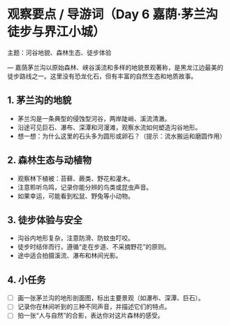 # 观察要点 / 导游词（Day 6 嘉荫·茅兰沟徒步与界江小城）

主题：河谷地貌、森林生态、徒步体验

— 嘉荫茅兰沟以原始森林、峡谷溪流和多样的地貌景观著称，是黑龙江边最美的徒步路线之一。这里没有恐龙化石，但有丰富的自然生态和地质故事。

## 1. 茅兰沟的地貌
- 茅兰沟是一条典型的侵蚀型河谷，两岸陡峭、溪流清澈。
- 沿途可见巨石、瀑布、深潭和河漫滩，观察水流如何塑造沟谷地形。
- 想一想：为什么这里的石头多为圆形或卵石？（提示：流水搬运和磨圆作用）

## 2. 森林生态与动植物
- 观察林下植被：苔藓、蕨类、野花和灌木。
- 注意聆听鸟鸣，记录你能分辨的鸟类或昆虫声音。
- 如果幸运，可能看到松鼠、野兔等小动物。

## 3. 徒步体验与安全
- 沟谷内地形复杂，注意防滑、防蚊虫叮咬。
- 徒步时结伴而行，遵循“走在步道、不采摘野花”的原则。
- 途中适合拍摄溪流、瀑布和林间光影。

## 4. 小任务
- [ ] 画一张茅兰沟的地形剖面图，标出主要景观（如瀑布、深潭、巨石）。
- [ ] 记录你在林间听到的三种不同声音，并描述它们的特点。
- [ ] 拍一张“人与自然”的合影，表达你对这片森林的感受。
